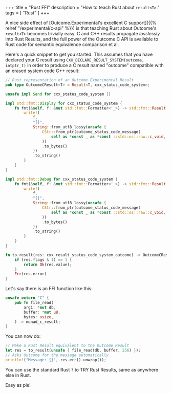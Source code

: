 +++
title = "Rust FFI"
description = "How to teach Rust about `result<T>`."
tags = [ "Rust" ]
+++

A nice side effect of [Outcome.Experimental's excellent C support]({{% relref "/experimental/c-api" %}})
is that teaching Rust about Outcome's `result<T>` becomes trivially
easy. C and C++ results propagate _losslessly_ into Rust Results, and the
full power of the Outcome C API is available to Rust code for semantic
equivalence comparison et al.

Here's a quick snippet to get you started. This assumes that you have declared
your C result using `CXX_DECLARE_RESULT_SYSTEM(outcome, intptr_t)` in order
to produce a C result named "outcome" compatible with an erased system code C++ result:

```rust
// Rust representation of an Outcome.Experimental Result
pub type OutcomeCResult<T> = Result<T, cxx_status_code_system>;

unsafe impl Send for cxx_status_code_system {}

impl std::fmt::Display for cxx_status_code_system {
    fn fmt(&self, f: &mut std::fmt::Formatter<'_>) -> std::fmt::Result {
        write!(
            f,
            "{}",
            String::from_utf8_lossy(unsafe {
                CStr::from_ptr(outcome_status_code_message(
                    self as *const _ as *const ::std::os::raw::c_void,
                ))
                .to_bytes()
            })
            .to_string()
        )
    }
}

impl std::fmt::Debug for cxx_status_code_system {
    fn fmt(&self, f: &mut std::fmt::Formatter<'_>) -> std::fmt::Result {
        write!(
            f,
            "{}",
            String::from_utf8_lossy(unsafe {
                CStr::from_ptr(outcome_status_code_message(
                    self as *const _ as *const ::std::os::raw::c_void,
                ))
                .to_bytes()
            })
            .to_string()
        )
    }
}

fn to_result(res: cxx_result_status_code_system_outcome) -> OutcomeCResult<isize> {
    if (res.flags & 1) == 1 {
        return Ok(res.value);
    }
    Err(res.error)
}
```

Let's say there is an FFI function like this:

```rust
unsafe extern "C" {
    pub fn file_read(
        arg1: *mut db,
        buffer: *mut u8,
        bytes: usize,
    ) -> monad_c_result;
}
```

You can now do:

```rust
// Make a Rust Result equivalent to the Outcome Result
let res = to_result(unsafe { file_read(db, buffer, 256) });
// Asks Outcome for the message automatically
println!("Message: {}", res.err().unwrap());
```

You can use the standard Rust `?` to TRY Rust Results, same as anywhere else in Rust.

Easy as pie!
